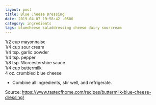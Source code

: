 ```yaml
---
layout: post
title: Blue Cheese Dressing
date: 2019-04-07 19:58:42 -0500
category: ingredients
tags: bluecheese saladdressing cheese dairy sourcream
---
```

1/2 cup mayonnaise  
1/4 cup sour cream  
1/4 tsp. garlic powder  
1/4 tsp. pepper  
1/8 tsp. Worcestershire sauce  
1/4 cup buttermilk  
4 oz. crumbled blue cheese  
<ul>
 	<li>Combine all ingredients, stir well, and refrigerate.</li>
</ul>
Source: <a href="https://www.tasteofhome.com/recipes/buttermilk-blue-cheese-dressing/">https://www.tasteofhome.com/recipes/buttermilk-blue-cheese-dressing/</a>
